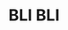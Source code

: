 ---
lastmod: '2025-04-06T06:05:21+00:00'
latitude: -26.635087
layout: suburb
longitude: 152.917384
postcode: '4560'
state: QLD
title: BLI BLI
url: /qld/bli-bli/
---